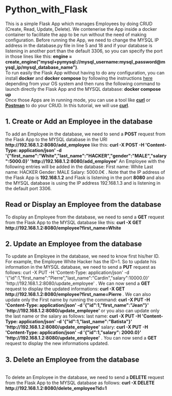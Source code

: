 # Python_with_Flask
<p>This is a simple Flask App which manages Employees by doing CRUD (Create, Read, Update, Delete). We contenerise the App inside a docker container to facilitate the app to be run without the need of making configuration.
Before running the App, we need to change the MYSQL IP address in the database.py file in line 5 and 18 and if your database is listening in another port than the default 3306, so you can specify the port in those lines like this: <b>engine = create_engine("mysql+pymysql://mysql_username:mysql_password@mysql_ip/mysql_database_name")</b>.<br/>
To run easily the Flask App without having to do any configuration, you can install <b>docker</b> and <b>docker compose</b> by following the instructions <a href="https://docs.docker.com/engine/install/">here</a> depending from your OS system and then runs the following command to launch directly the Flask App and the MYSQL database: <b>docker compose up</b><br/>
Once those Apps are in running mode, you can use a tool like <b><a href="https://curl.se/download.html">curl</a></b> or <b><a href="https://www.postman.com/downloads/">Postman</a></b> to do your CRUD. In this tutorial, we will use <b><a href="https://curl.se/download.html">curl</a></b>.<br/>
<h2>1. Create or Add an Employee in the database</h2>
To add an Employee in the database, we need to send a <b>POST</b> request from the Flask App to the MYSQL database in the URI <b>http://192.168.1.2:8080/add_employee</b> like this: <b> curl -X POST -H 'Content-Type: application/json' -d '{"first_name":"White","last_name":"HACKER","gender":"MALE","salary":5000.0}' 'http://192.168.1.2:8080/add_employee'</b> An Employee with the following entries will be added in the database: First name: White Last name: HACKER Gender: MALE Salary: 5000.0€ . Note that the IP address of the Flask App is <b>192.168.1.2</b> and Flask is listening in the port <b>8080</b> and also the MYSQL database is using the IP address 192.168.1.3 and is listening in the default port 3306.<br/>
<h2>Read or Display an Employee from the database</h2>
To display an Employee from the database, we need to send a <b>GET</b> request from the Flask App to the MYSQL database like this: <b> curl -X GET http://192.168.1.2:8080/employee?first_name=White</b><br/>

<h2>2. Update an Employee from the database</h2>
To update an Employee in the database, we need to know first his/her ID. For example, the Employee White Hacker has the ID=1. So to update his information in the MYSQL database, we need to send a <b>PUT</b> request as follows: curl -X PUT -H 'Content-Type: application/json' -d '{"id":1,"first_name":"Pierre","last_name":"Cardin","salary":10000.0}' 'http://192.168.1.2:8080/update_employee' . We can now send a <b>GET</b> request to display the updated informations: <b>curl -X GET http://192.168.1.2:8080/employee?first_name=Pierre
</b> . We can also update only the First name by running the command:  <b>curl -X PUT -H 'Content-Type: application/json' -d '{"id":1,"first_name":"Jean"}' 'http://192.168.1.2:8080/update_employee' </b> or you also can update only the last name or the salary as follows: last name: <b>curl -X PUT -H 'Content-Type: application/json' -d '{"id":1,"last_name":"Batista"}' 'http://192.168.1.2:8080/update_employee'</b> salary: <b>curl -X PUT -H 'Content-Type: application/json' -d '{"id":1,"salary": 2000.0}' 'http://192.168.1.2:8080/update_employee'</b> . You can now send a <b>GET</b> request to display the new informations updated.<br/>
<h2>3. Delete an Employee from the database</h2><br/>
To delete an Employee in the database, we need to send a <b>DELETE</b> request from the Flask App to the MYSQL database as follows: <b>curl -X DELETE http://192.168.1.2:8080/delete_employee?id=1</b>


</p>
